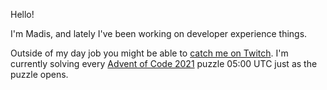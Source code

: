 Hello!

I'm Madis, and lately I've been working on developer experience things.

Outside of my day job you might be able to [catch me on Twitch](https://twitch.tv/madisp).
I'm currently solving every [Advent of Code 2021](https://adventofcode.com) puzzle 05:00 UTC just as the puzzle opens.
